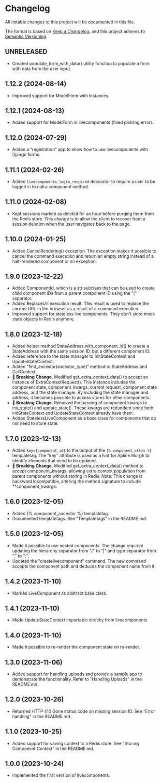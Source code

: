 # Changelog

All notable changes to this project will be documented in this file.

The format is based on [Keep a Changelog](https://keepachangelog.com/en/1.0.0/),
and this project adheres to [Semantic Versioning](https://semver.org/spec/v2.0.0.html).

## UNRELEASED

- Created populate_form_with_data() utility function to populate a form with data from the user input.

## 1.12.2 (2024-08-14)

- Improved support for ModelForm with instances.

## 1.12.1 (2024-08-13)

- Added support for ModelForm in livecomponents (fixed pickling error).

## 1.12.0 (2024-07-29)

- Added a "registration" app to show how to use livecomponents with Django forms.

## 1.11.1 (2024-02-26)

- Added `livecomponents_login_required` decorator to require a user to be logged in to call a component method.

## 1.11.0 (2024-02-08)

- Kept sessions marked as deleted for an hour before purging them from the Redis store. This change is to allow the client to recover from a session deletion when the user navigates back to the page.

## 1.10.0 (2024-01-25)

- Added CancelRendering() exception. The exception makes it possible to cancel the command execution and return an empty string instead of a half-rendered component or an exception.

## 1.9.0 (2023-12-22)

- Added ComponentId, which is a str subclass that can be used to create child component IDs from a parent component ID using the "|" separator.
- Added ReplaceUrl execution result. This result is used to replace the current URL in the browser as a result of a command execution.
- Improved support for stateless live components. They don't store mock state objects in Redis anymore.

## 1.8.0 (2023-12-18)

- Added helper method StateAddress.with_component_id() to create a StateAddress with the same session ID, but a different component ID.
- Added reference to the state manager to InitStateContext and UpdateStateContext.
- Added "find_ancestor(ancestor_type)" method to StateAddress and CallContext.
- 🚨 **Breaking Change**. Modified get_extra_context_data() to accept an instance of ExtraContextRequest(). This instance includes the component state, component_kwargs, current request, component state address, and the state manager. By including the state manager and address, it becomes possible to access stores for other components.
- 🚨 **Breaking Change**. Removed the passing of component kwargs to init_state() and update_state(). These kwargs are redundant since both InitStateContext and UpdateStateContext already have them.
- Added StatelessLiveComponent as a base class for components that do not need to store state.


## 1.7.0 (2023-12-13)

- Added `key={component_id}` to the output of the `{% component_attrs %}` templatetag. The "key" attribute is used as a hint for Apline Morph to identify
elements that need to be updated.
- 🚨 **Breaking Change**. Modified get_extra_context_data() method to accept component_kwargs, allowing extra context population from parent components without storing in Redis. Note: This change is backward incompatible, altering the method signature to include **component_kwargs.

## 1.6.0 (2023-12-05)

- Added {% component_ancestor %} templatetag.
- Documented templatetags. See "Templatetags" in the README.md.

## 1.5.0 (2023-12-05)

- Made it possible to use nested components. The change required updating the hierarchy separator from "/" to "|" and type separator from "." to ":".
- Updated the "createlivecomponent" command. The new command accepts the component path and deduces the component name from it.

## 1.4.2 (2023-11-10)

- Marked LiveComponent as abstract base class.

## 1.4.1 (2023-11-10)

- Made UpdateStateContext importable directly from livecomponents

## 1.4.0 (2023-11-10)

- Made it possible to re-render the component state on re-render.

## 1.3.0 (2023-11-06)

- Added support for handling uploads and provide a sample app to demonstrate the functionality. Refer to "Handling Uploads" in the README.md.

## 1.2.0 (2023-10-26)

- Returned HTTP 410 Gone status code on missing session ID. See "Error handling" in the README.md.

## 1.1.0 (2023-10-25)

- Added support for saving context to a Redis store. See "Storing Component Context" in the README.md.

## 1.0.0 (2023-10-24)

- Implemented the first version of livecomponents.
